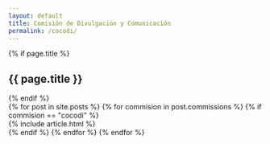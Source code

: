 ```yaml
---
layout: default
title: Comisión de Divulgación y Comunicación
permalink: /cocodi/
---
```


<!-- begin hero -->
<section class="hero hero--left">
  <div class="container">
    {% if page.title %}
    <h1 class="hero__title">{{ page.title }}</h1>
    {% endif %}
  </div>
</section>
<!-- end hero -->

<section class="section animate">
  <div class="container">
    <div class="row">
      {% for post in site.posts %}
        {% for commision in post.commissions %}
          {% if commision == "cocodi" %}
            <div class="col col-4 col-d-6 col-t-12">
              {% include article.html %}
            </div>
          {% endif %}
        {% endfor %}
      {% endfor %}
    </div>
  </div>
</section>